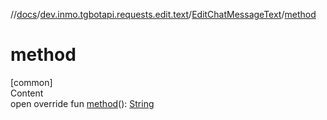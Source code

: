 //[docs](../../../index.md)/[dev.inmo.tgbotapi.requests.edit.text](../index.md)/[EditChatMessageText](index.md)/[method](method.md)



# method  
[common]  
Content  
open override fun [method](method.md)(): [String](https://kotlinlang.org/api/latest/jvm/stdlib/kotlin/-string/index.html)  



